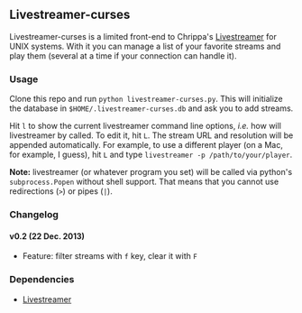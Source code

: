 ## Livestreamer-curses

Livestreamer-curses is a limited front-end to Chrippa's [Livestreamer](https://github.com/chrippa/livestreamer) for UNIX systems.
With it you can manage a list of your favorite streams and play them (several at a time if your connection can handle it).

### Usage

Clone this repo and run `python livestreamer-curses.py`. This will initialize the database in `$HOME/.livestreamer-curses.db`
and ask you to add streams.

Hit `l` to show the current livestreamer command line options, _i.e._ how will livestreamer by called. To edit it, hit `L`.
The stream URL and resolution will be appended automatically. For example, to use a different player (on a Mac, for example, I guess),
hit `L` and type `livestreamer -p /path/to/your/player`.

**Note:** livestreamer (or whatever program you set) will be called via python's `subprocess.Popen` without shell support.
That means that you cannot use redirections (`>`) or pipes (`|`).

### Changelog

#### v0.2 (22 Dec. 2013)
* Feature: filter streams with `f` key, clear it with `F`

### Dependencies

* [Livestreamer](https://github.com/chrippa/livestreamer)
